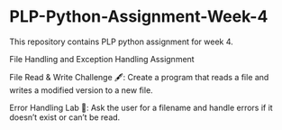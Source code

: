 # PLP-Python-Assignment-Week-4
This repository contains PLP python assignment for week 4.

File Handling and Exception Handling Assignment

File Read & Write Challenge 🖋️: Create a program that reads a file and writes a modified version to a new file.

Error Handling Lab 🧪: Ask the user for a filename and handle errors if it doesn’t exist or can’t be read.